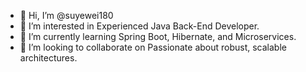 - 👋 Hi, I’m @suyewei180
- 👀 I’m interested in Experienced Java Back-End Developer.
- 🌱 I’m currently learning Spring Boot, Hibernate, and Microservices.
- 💞️ I’m looking to collaborate on Passionate about robust, scalable architectures.
